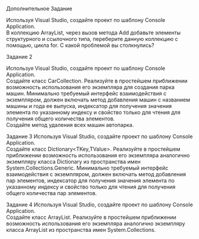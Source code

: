 Дополнительное Задание

Используя Visual Studio, создайте проект по шаблону Console Application.  
В коллекцию ArrayList, через вызов метода Add добавьте элементы структурного и ссылочного типа, 
переберите данную коллекцию с помощью, цикла for. С какой проблемой вы столкнулись? 

Задание 2

Используя Visual Studio, создайте проект по шаблону Console Application.  
Создайте  класс  CarCollection<T>.  Реализуйте  в  простейшем  приближении  возможность 
использования  его  экземпляра  для  создания  парка  машин.  Минимально  требуемый  интерфейс 
взаимодействия с экземпляром, должен включать метод добавления машин с названием машины и года 
ее выпуска, индексатор для получения значения элемента по указанному индексу и свойство только для 
чтения для получения общего количества элементов.  
Создайте метод удаления всех машин автопарка. 
 
Задание 3
Используя Visual Studio, создайте проект по шаблону Console Application.  
Создайте  класс  Dictionary<TKey,TValue>.  Реализуйте  в  простейшем  приближении  возможность 
использования  его  экземпляра  аналогично  экземпляру  класса  Dictionary  из  пространства  имен 
System.Collections.Generic.  Минимально  требуемый  интерфейс  взаимодействия  с  экземпляром, 
должен включать метод добавления пар элементов, индексатор для получения значения элемента по 
указанному индексу и свойство только для чтения для получения общего количества пар элементов.  
  
Задание 4
Используя Visual Studio, создайте проект по шаблону Console Application.  
Создайте  класс  ArrayList.  Реализуйте  в  простейшем  приближении  возможность  использования  его 
экземпляра аналогично экземпляру класса ArrayList из пространства имен System.Collections. 
 
